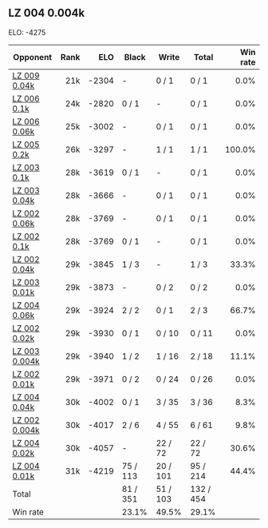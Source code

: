 ## LZ 004 0.004k ##

ELO: -4275

Opponent | Rank | ELO | Black | Write | Total | Win rate
---------|-----:|----:|-------|-------|-------|-------:
[LZ 009 0.04k](LZ%20009%200.04k.md) | 21k | -2304 | - | 0 / 1 | 0 / 1 | 0.0%
[LZ 006 0.1k](LZ%20006%200.1k.md) | 24k | -2820 | 0 / 1 | - | 0 / 1 | 0.0%
[LZ 006 0.06k](LZ%20006%200.06k.md) | 25k | -3002 | - | 0 / 1 | 0 / 1 | 0.0%
[LZ 005 0.2k](LZ%20005%200.2k.md) | 26k | -3297 | - | 1 / 1 | 1 / 1 | 100.0%
[LZ 003 0.1k](LZ%20003%200.1k.md) | 28k | -3619 | 0 / 1 | - | 0 / 1 | 0.0%
[LZ 003 0.04k](LZ%20003%200.04k.md) | 28k | -3666 | - | 0 / 1 | 0 / 1 | 0.0%
[LZ 002 0.06k](LZ%20002%200.06k.md) | 28k | -3769 | - | 0 / 1 | 0 / 1 | 0.0%
[LZ 002 0.1k](LZ%20002%200.1k.md) | 28k | -3769 | 0 / 1 | - | 0 / 1 | 0.0%
[LZ 002 0.04k](LZ%20002%200.04k.md) | 29k | -3845 | 1 / 3 | - | 1 / 3 | 33.3%
[LZ 003 0.01k](LZ%20003%200.01k.md) | 29k | -3873 | - | 0 / 2 | 0 / 2 | 0.0%
[LZ 004 0.06k](LZ%20004%200.06k.md) | 29k | -3924 | 2 / 2 | 0 / 1 | 2 / 3 | 66.7%
[LZ 002 0.02k](LZ%20002%200.02k.md) | 29k | -3930 | 0 / 1 | 0 / 10 | 0 / 11 | 0.0%
[LZ 003 0.004k](LZ%20003%200.004k.md) | 29k | -3940 | 1 / 2 | 1 / 16 | 2 / 18 | 11.1%
[LZ 002 0.01k](LZ%20002%200.01k.md) | 29k | -3971 | 0 / 2 | 0 / 24 | 0 / 26 | 0.0%
[LZ 004 0.04k](LZ%20004%200.04k.md) | 30k | -4002 | 0 / 1 | 3 / 35 | 3 / 36 | 8.3%
[LZ 002 0.004k](LZ%20002%200.004k.md) | 30k | -4017 | 2 / 6 | 4 / 55 | 6 / 61 | 9.8%
[LZ 004 0.02k](LZ%20004%200.02k.md) | 30k | -4057 | - | 22 / 72 | 22 / 72 | 30.6%
[LZ 004 0.01k](LZ%20004%200.01k.md) | 31k | -4219 | 75 / 113 | 20 / 101 | 95 / 214 | 44.4%
Total | | | 81 / 351 | 51 / 103 | 132 / 454 | 
Win rate| | | 23.1% | 49.5% | 29.1% | 
